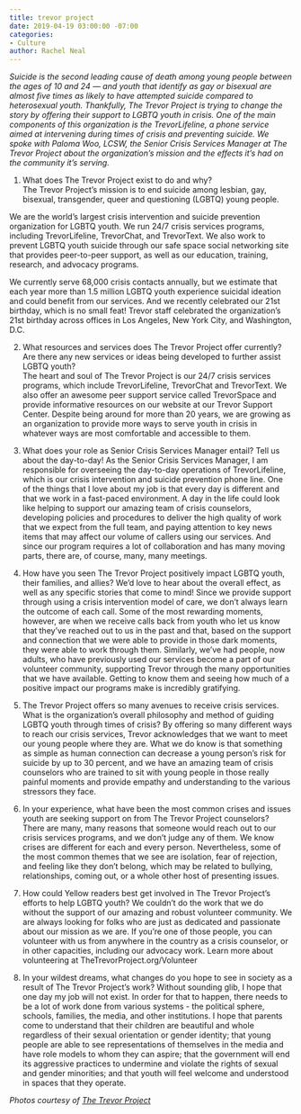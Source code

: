 ```yaml
---
title: trevor project
date: 2019-04-19 03:00:00 -07:00
categories:
- Culture
author: Rachel Neal
---
```


_Suicide is the second leading cause of death among young people between the ages of 10 and 24 — and youth that identify as gay or bisexual are almost five times as likely to have attempted suicide compared to heterosexual youth. Thankfully, The Trevor Project is trying to change the story by offering their support to LGBTQ youth in crisis. One of the main components of this organization is the TrevorLifeline, a phone service aimed at intervening during times of crisis and preventing suicide. We spoke with Paloma Woo, LCSW, the Senior Crisis Services Manager at The Trevor Project about the organization’s mission and the effects it’s had on the community it’s serving._
 
1. What does The Trevor Project exist to do and why?   
The Trevor Project’s mission is to end suicide among lesbian, gay, bisexual, transgender, queer and questioning (LGBTQ) young people. 

We are the world’s largest crisis intervention and suicide prevention organization for LGBTQ youth. We run 24/7 crisis services programs, including TrevorLifeline, TrevorChat, and TrevorText. We also work to prevent LGBTQ youth suicide through our safe space social networking site that provides peer-to-peer support, as well as our education, training, research, and advocacy programs. 

We currently serve 68,000 crisis contacts annually, but we estimate that each year more than 1.5 million LGBTQ youth experience suicidal ideation and could benefit from our services. And we recently celebrated our 21st birthday, which is no small feat! Trevor staff celebrated the organization’s 21st birthday across offices in Los Angeles, New York City, and Washington, D.C.

2. What resources and services does The Trevor Project offer currently? Are there any new services or ideas being developed to further assist LGBTQ youth?  
The heart and soul of The Trevor Project is our 24/7 crisis services programs, which include TrevorLifeline, TrevorChat and TrevorText. We also offer an awesome peer support service called TrevorSpace and provide informative resources on our website at our Trevor Support Center. Despite being around for more than 20 years, we are growing as an organization to provide more ways to serve youth in crisis in whatever ways are most comfortable and accessible to them. 

3. What does your role as Senior Crisis Services Manager entail? Tell us about the day-to-day!
As the Senior Crisis Services Manager, I am responsible for overseeing the day-to-day operations of TrevorLifeline, which is our crisis intervention and suicide prevention phone line. One of the things that I love about my job is that every day is different and that we work in a fast-paced environment. A day in the life could look like helping to support our amazing team of crisis counselors, developing policies and procedures to deliver the high quality of work that we expect from the full team, and paying attention to key news items that may affect our volume of callers using our services. And since our program requires a lot of collaboration and has many moving parts, there are, of course, many, many meetings. 

4. How have you seen The Trevor Project positively impact LGBTQ youth, their families, and allies? We’d love to hear about the overall effect, as well as any specific stories that come to mind!
Since we provide support through using a crisis intervention model of care, we don’t always learn the outcome of each call. Some of the most rewarding moments, however, are when we receive calls back from youth who let us know that they’ve reached out to us in the past and that, based on the support and connection that we were able to provide in those dark moments, they were able to work through them. Similarly, we’ve had people, now adults, who have previously used our services become a part of our volunteer community, supporting Trevor through the many opportunities that we have available. Getting to know them and seeing how much of a positive impact our programs make is incredibly gratifying. 

5. The Trevor Project offers so many avenues to receive crisis services. What is the organization’s overall philosophy and method of guiding LGBTQ youth through times of crisis?
By offering so many different ways to reach our crisis services, Trevor acknowledges that we want to meet our young people where they are. What we do know is that something as simple as human connection can decrease a young person’s risk for suicide by up to 30 percent, and we have an amazing team of crisis counselors who are trained to sit with young people in those really painful moments and provide empathy and understanding to the various stressors they face.  

6. In your experience, what have been the most common crises and issues youth are seeking support on from The Trevor Project counselors?
There are many, many reasons that someone would reach out to our crisis services programs, and we don’t judge any of them. We know crises are different for each and every person. Nevertheless, some of the most common themes that we see are isolation, fear of rejection, and feeling like they don’t belong, which may be related to bullying, relationships, coming out, or a whole other host of presenting issues. 

7. How could Yellow readers best get involved in The Trevor Project’s efforts to help LGBTQ youth?
We couldn’t do the work that we do without the support of our amazing and robust volunteer community. We are always looking for folks who are just as dedicated and passionate about our mission as we are. If you’re one of those people, you can volunteer with us from anywhere in the country as a crisis counselor, or in other capacities, including our advocacy work. Learn more about volunteering at TheTrevorProject.org/Volunteer

8. In your wildest dreams, what changes do you hope to see in society as a result of The Trevor Project’s work?
Without sounding glib, I hope that one day my job will not exist. In order for that to happen, there needs to be a lot of work done from various systems - the political sphere, schools, families, the media, and other institutions. I hope that parents come to understand that their children are beautiful and whole regardless of their sexual orientation or gender identity; that young people are able to see representations of themselves in the media and have role models to whom they can aspire; that the government will end its aggressive practices to undermine and violate the rights of sexual and gender minorities; and that youth will feel welcome and understood in spaces that they operate. 

_Photos courtesy of [The Trevor Project](https://www.thetrevorproject.org/#sm.000cws2ec13r3f09spr22m5lp6l4y)_